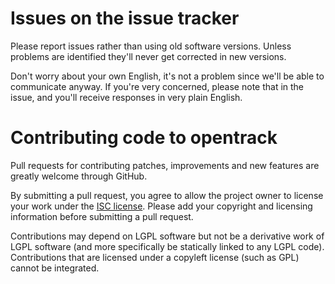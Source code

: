 # Issues on the issue tracker

Please report issues rather than using old software versions. Unless problems are identified they'll never get corrected in new versions.

Don't worry about your own English, it's not a problem since we'll be able to communicate anyway. If you're very concerned, please note that in the issue, and you'll receive responses in very plain English.

# Contributing code to opentrack

Pull requests for contributing patches, improvements and new features are greatly welcome through GitHub.

By submitting a pull request, you agree to allow the project owner to license your work under the [ISC license](https://opensource.org/licenses/ISC). 
Please add your copyright and licensing information before submitting a pull request.

Contributions may depend on LGPL software but not be a derivative work of LGPL software (and more specifically be statically linked to any LGPL code).
Contributions that are licensed under a copyleft license (such as GPL) cannot be integrated.
